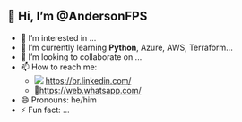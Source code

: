 ## 👋 Hi, I’m @AndersonFPS
- 👀 I’m interested in ...
- 🌱 I’m currently learning **Python**, Azure, AWS, Terraform...
- 💞️ I’m looking to collaborate on ...
- 📫 How to reach me:
    - ![](https://th.bing.com/th?id=ODLS.384420e6-0154-4e68-99f5-60d51be33054&w=32&h=32&qlt=90&pcl=fffffa&o=6&pid=1.2) https://br.linkedin.com/
    - 📱https://web.whatsapp.com/
- 😄 Pronouns: he/him
- ⚡ Fun fact: ...

<!---
AndersonFPS/AndersonFPS is a ✨ special ✨ repository because its `README.md` (this file) appears on your GitHub profile.
You can click the Preview link to take a look at your changes.
--->
